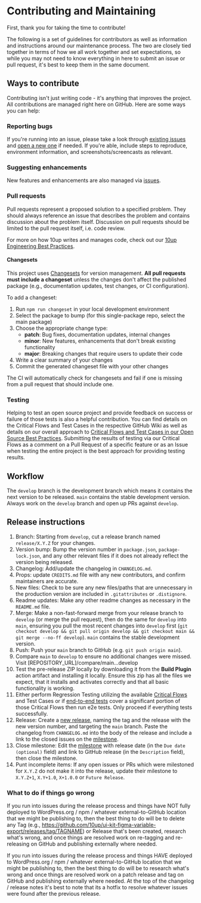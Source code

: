 # Contributing and Maintaining

First, thank you for taking the time to contribute!

The following is a set of guidelines for contributors as well as information and instructions around our maintenance process.  The two are closely tied together in terms of how we all work together and set expectations, so while you may not need to know everything in here to submit an issue or pull request, it's best to keep them in the same document.

## Ways to contribute

Contributing isn't just writing code - it's anything that improves the project.  All contributions are managed right here on GitHub.  Here are some ways you can help:

### Reporting bugs

If you're running into an issue, please take a look through [existing issues](https://github.com/10up/ui-kit-figma-variable-export/issues) and [open a new one](https://github.com/10up/ui-kit-figma-variable-export/issues/new) if needed.  If you're able, include steps to reproduce, environment information, and screenshots/screencasts as relevant.

### Suggesting enhancements

New features and enhancements are also managed via [issues](https://github.com/10up/ui-kit-figma-variable-export/issues).

### Pull requests

Pull requests represent a proposed solution to a specified problem.  They should always reference an issue that describes the problem and contains discussion about the problem itself.  Discussion on pull requests should be limited to the pull request itself, i.e. code review.

For more on how 10up writes and manages code, check out our [10up Engineering Best Practices](https://10up.github.io/Engineering-Best-Practices/).

#### Changesets

This project uses [Changesets](https://github.com/changesets/changesets) for version management. **All pull requests must include a changeset** unless the changes don't affect the published package (e.g., documentation updates, test changes, or CI configuration).

To add a changeset:

1. Run `npm run changeset` in your local development environment
2. Select the package to bump (for this single-package repo, select the main package)
3. Choose the appropriate change type:
   - **patch**: Bug fixes, documentation updates, internal changes
   - **minor**: New features, enhancements that don't break existing functionality
   - **major**: Breaking changes that require users to update their code
4. Write a clear summary of your changes
5. Commit the generated changeset file with your other changes

The CI will automatically check for changesets and fail if one is missing from a pull request that should include one.

### Testing

Helping to test an open source project and provide feedback on success or failure of those tests is also a helpful contribution.  You can find details on the Critical Flows and Test Cases in the respective GitHub Wiki as well as details on our overall approach to [Critical Flows and Test Cases in our Open Source Best Practices](https://10up.github.io/Open-Source-Best-Practices/testing/#critial-flows).  Submitting the results of testing via our Critical Flows as a comment on a Pull Request of a specific feature or as an Issue when testing the entire project is the best approach for providing testing results.

## Workflow

The `develop` branch is the development branch which means it contains the next version to be released.  `main` contains the stable development version.  Always work on the `develop` branch and open up PRs against `develop`.

## Release instructions

1. Branch: Starting from `develop`, cut a release branch named `release/X.Y.Z` for your changes.
2. Version bump: Bump the version number in `package.json`, `package-lock.json`, and any other relevant files if it does not already reflect the version being released.
3. Changelog: Add/update the changelog in `CHANGELOG.md`.
4. Props: update `CREDITS.md` file with any new contributors, and confirm maintainers are accurate.
5. New files: Check to be sure any new files/paths that are unnecessary in the production version are included in `.gitattributes` or `.distignore`.
6. Readme updates: Make any other readme changes as necessary in the `README.md` file.
7. Merge: Make a non-fast-forward merge from your release branch to `develop` (or merge the pull request), then do the same for `develop` into `main`, ensuring you pull the most recent changes into `develop` first (`git checkout develop && git pull origin develop && git checkout main && git merge --no-ff develop`). `main` contains the stable development version.
8. Push: Push your `main` branch to GitHub (e.g. `git push origin main`).
9. Compare `main` to `develop` to ensure no additional changes were missed. Visit [REPOSITORY_URL]/compare/main...develop
10. Test the pre-release ZIP locally by downloading it from the **Build Plugin** action artifact and installing it locally.  Ensure this zip has all the files we expect, that it installs and activates correctly and that all basic functionality is working.
11. Either perform Regression Testing utilizing the available [Critical Flows](https://10up.github.io/Open-Source-Best-Practices/testing/#critical-flows) and Test Cases or if [end-to-end tests](https://10up.github.io/Open-Source-Best-Practices/testing/#e2e-testing) cover a significant portion of those Critical Flows then run e2e tests.  Only proceed if everything tests successfully.
12. Release: Create a [new release](https://github.com/10up/ui-kit-figma-variable-export/releases/new), naming the tag and the release with the new version number, and targeting the `main` branch. Paste the changelog from `CHANGELOG.md` into the body of the release and include a link to the closed issues on the [milestone](https://github.com/10up/ui-kit-figma-variable-export/milestone/#?closed=1).
13. Close milestone: Edit the [milestone](https://github.com/10up/ui-kit-figma-variable-export/milestone/#) with release date (in the `Due date (optional)` field) and link to GitHub release (in the `Description` field), then close the milestone.
14. Punt incomplete items: If any open issues or PRs which were milestoned for `X.Y.Z` do not make it into the release, update their milestone to `X.Y.Z+1`, `X.Y+1.0`, `X+1.0.0` or `Future Release`.

### What to do if things go wrong

If you run into issues during the release process and things have NOT fully deployed to WordPress.org / npm / whatever external-to-GitHub location that we might be publishing to, then the best thing to do will be to delete any Tag (e.g., https://github.com/10up/ui-kit-figma-variable-export/releases/tag/TAGNAME) or Release that's been created, research what's wrong, and once things are resolved work on re-tagging and re-releasing on GitHub and publishing externally where needed.

If you run into issues during the release process and things HAVE deployed to WordPress.org / npm / whatever external-to-GitHub location that we might be publishing to, then the best thing to do will be to research what's wrong and once things are resolved work on a patch release and tag on GitHub and publishing externally where needed.  At the top of the changelog / release notes it's best to note that its a hotfix to resolve whatever issues were found after the previous release.
